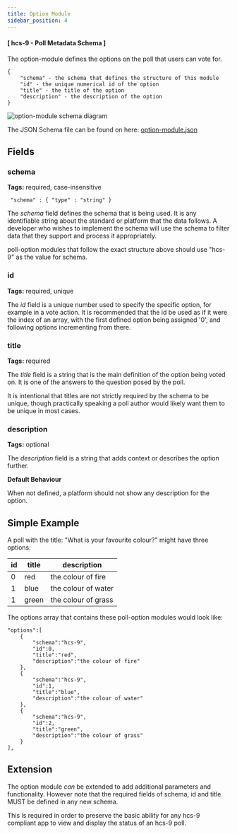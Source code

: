 ```yaml
---
title: Option Module
sidebar_position: 4
---
```


#### [ hcs-9 - Poll Metadata Schema ]

The option-module defines the options on the poll that users can vote for.

```
{
    "schema" - the schema that defines the structure of this module
    "id" - the unique numerical id of the option
    "title" - the title of the option
    "description" - the description of the option
}
```

![option-module schema diagram](../../../../static/polls/option-module.png)

The JSON Schema file can be found on here: [option-module.json](/assets/schema/option-module.json)

## Fields

### schema

**Tags:** required, case-insensitive

` "schema" : { "type" : "string" }`

The *schema* field defines the schema that is being used. It is any identifiable string about the standard or platform that the data follows. A developer who wishes to implement the schema will use the schema to filter data that they support and process it appropriately.

poll-option modules that follow the exact structure above should use "hcs-9" as the value for schema.

### id

**Tags:** required, unique

The *id* field is a unique number used to specify the specific option, for example in a vote action. It is recommended that the id be used as if it were the index of an array, with the first defined option being assigned '0', and following options incrementing from there.

### title

**Tags:** required

The *title* field is a string that is the main definition of the option being voted on. It is one of the answers to the question posed by the poll.

It is intentional that titles are not strictly required by the schema to be unique, though practically speaking a poll author would likely want them to be unique in most cases.

### description

**Tags:** optional

The *description* field is a string that adds context or describes the option further.

**Default Behaviour**

When not defined, a platform should not show any description for the option.

## Simple Example

A poll with the title: "What is your favourite colour?" might have three options:

| id | title | description |
|---|---|---|
| 0 | red | the colour of fire |
| 1 | blue | the colour of water |
| 1 | green | the colour of grass |

The options array that contains these poll-option modules would look like:

```
"options":[
    {
        "schema":"hcs-9",
        "id":0,
        "title":"red",
        "description":"the colour of fire"
    },
    {
        "schema":"hcs-9",
        "id":1,
        "title":"blue",
        "description":"the colour of water"
    },
    {
        "schema":"hcs-9",
        "id":2,
        "title":"green",
        "description":"the colour of grass"
    }
],
```

## Extension

The option module *can* be extended to add additional parameters and functionality. However note that the required fields of schema, id and title MUST be defined in any new schema.

This is required in order to preserve the basic ability for any hcs-9 compliant app to view and display the status of an hcs-9 poll.
